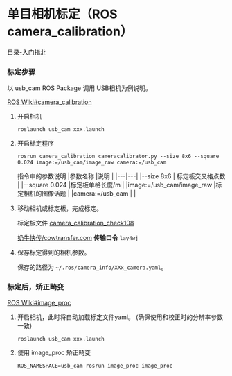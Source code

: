 
# 单目相机标定（ROS camera_calibration）

[目录-入门指北](./README.md)


### 标定步骤

以 usb_cam ROS Package 调用 USB相机为例说明。

[ROS WIki#camera_calibration](http://wiki.ros.org/camera_calibration/)

1. 开启相机

    ```
    roslaunch usb_cam xxx.launch
    ```

2. 开启标定程序 

    ```
    rosrun camera_calibration cameracalibrator.py --size 8x6 --square 0.024 image:=/usb_cam/image_raw camera:=/usb_cam
    ```

    指令中的参数说明
    |参数名称 |说明 |
    |---|---|
    |--size 8x6 | 标定板交叉格点数 |
    |--square 0.024 |标定板单格长度/m |
    |image:=/usb_cam/image_raw |标定相机的图像话题 |
    |camera:=/usb_cam | |


3. 移动相机或标定板，完成标定。
   
   标定板文件 [camera_calibration_check108](http://wiki.ros.org/camera_calibration/Tutorials/StereoCalibration?action=AttachFile&do=view&target=check-108.pdf)

    [奶牛快传/cowtransfer.com](https://cowtransfer.com/s/7acaf36cf24f41)    **传输口令** `lay4wj`

   
4. 保存标定得到的相机参数。

    保存的路径为 `~/.ros/camera_info/XXx_camera.yaml`。

### 标定后，矫正畸变

[ROS WIki#image_proc](http://wiki.ros.org/image_proc/)

1. 开启相机，此时将自动加载标定文件yaml。
   (确保使用和校正时的分辨率参数一致)
   
    ```
    roslaunch usb_cam xxx.launch
    ```

2. 使用 image_proc 矫正畸变
   
    ```
    ROS_NAMESPACE=usb_cam rosrun image_proc image_proc
    ```